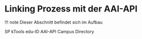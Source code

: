 # Linking Prozess mit der AAI-API

!!! note
    Dieser Abschnitt befindet sich im Aufbau
    
SP
kTools
edu-ID
AAI-API
Campus Directory